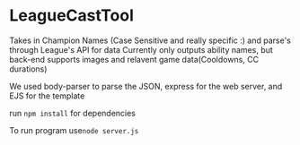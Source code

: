 # LeagueCastTool

Takes in Champion Names (Case Sensitive and really specific :) and parse's through League's API for data
Currently only outputs ability names, but back-end supports images and relavent game data(Cooldowns, CC durations)

We used body-parser to parse the JSON, express for the web server, and EJS for the template

run `npm install` for dependencies

To run program use`node server.js`

